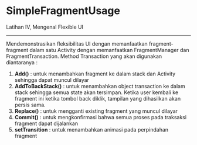 # SimpleFragmentUsage
Latihan IV, Mengenal Flexible UI

---
Mendemonstrasikan fleksibilitas UI dengan memanfaatkan fragment-fragment dalam satu Activity dengan memanfaatkan FragmentManager dan FragmentTransaction. Method Transaction yang akan digunakan diantaranya :

1. **Add()** : untuk menambahkan fragment ke dalam stack dan Activity sehingga dapat muncul dilayar
2. **AddToBackStack()** : untuk menambahkan object transaction ke dalam stack sehingga semua state akan tersimpan. Ketika user kembali ke fragment ini ketika tombol back diklik, tampilan yang dihasilkan akan persis sama.
3. **Replace()** : untuk mengganti existing fragment yang muncul dilayar
4. **Commit()** : untuk mengkonfirmasi bahwa semua proses pada traksaksi fragment dapat dijalankan
5. **setTransition** : untuk menambahkan animasi pada perpindahan fragment

